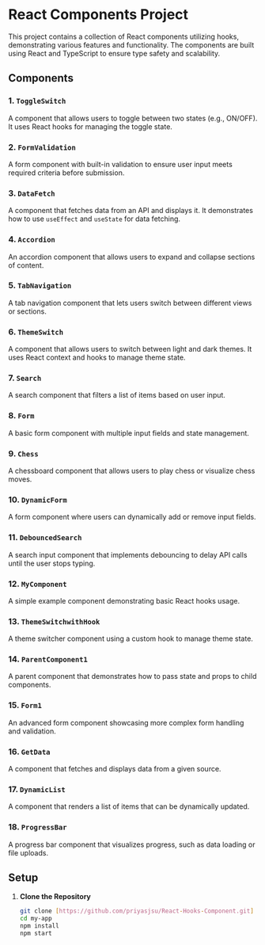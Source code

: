 # React Components Project

This project contains a collection of React components utilizing hooks, demonstrating various features and functionality. The components are built using React and TypeScript to ensure type safety and scalability.

## Components

### 1. `ToggleSwitch`
A component that allows users to toggle between two states (e.g., ON/OFF). It uses React hooks for managing the toggle state.

### 2. `FormValidation`
A form component with built-in validation to ensure user input meets required criteria before submission.

### 3. `DataFetch`
A component that fetches data from an API and displays it. It demonstrates how to use `useEffect` and `useState` for data fetching.

### 4. `Accordion`
An accordion component that allows users to expand and collapse sections of content.

### 5. `TabNavigation`
A tab navigation component that lets users switch between different views or sections.

### 6. `ThemeSwitch`
A component that allows users to switch between light and dark themes. It uses React context and hooks to manage theme state.

### 7. `Search`
A search component that filters a list of items based on user input.

### 8. `Form`
A basic form component with multiple input fields and state management.

### 9. `Chess`
A chessboard component that allows users to play chess or visualize chess moves.

### 10. `DynamicForm`
A form component where users can dynamically add or remove input fields.

### 11. `DebouncedSearch`
A search input component that implements debouncing to delay API calls until the user stops typing.

### 12. `MyComponent`
A simple example component demonstrating basic React hooks usage.

### 13. `ThemeSwitchwithHook`
A theme switcher component using a custom hook to manage theme state.

### 14. `ParentComponent1`
A parent component that demonstrates how to pass state and props to child components.

### 15. `Form1`
An advanced form component showcasing more complex form handling and validation.

### 16. `GetData`
A component that fetches and displays data from a given source.

### 17. `DynamicList`
A component that renders a list of items that can be dynamically updated.

### 18. `ProgressBar`
A progress bar component that visualizes progress, such as data loading or file uploads.

## Setup

1. **Clone the Repository**

   ```bash
   git clone [https://github.com/priyasjsu/React-Hooks-Component.git]
   cd my-app
   npm install
   npm start

